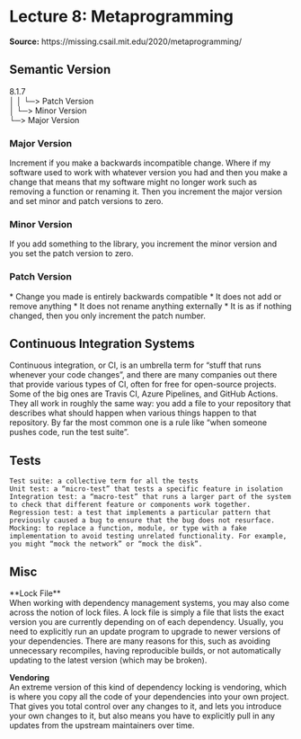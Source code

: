 <h1>Lecture 8: Metaprogramming</h1>
<strong>Source:</strong> https://missing.csail.mit.edu/2020/metaprogramming/ <br>

<h2>Semantic Version</h2>
8.1.7<br>
│ │ └─> Patch Version<br>
│ └─> Minor Version<br>
└─> Major Version<br>

<h3>Major Version</h3>
Increment if you make a backwards incompatible change. 
Where if my software used to work with whatever version you had and then you make a change that 
means that my software might no longer work such as removing a function or renaming it.
Then you increment the major version and set minor and patch versions to zero.

<h3>Minor Version</h3>
If you add something to the library, 
you increment the minor version and you set the patch version to zero.

<h3>Patch Version</h3>
* Change you made is entirely backwards compatible 
* It does not add or remove anything
* It does not rename anything externally
* It is as if nothing changed,
then you only increment the patch number.

<h2>Continuous Integration Systems</h2>
Continuous integration, or CI, is an umbrella term for “stuff that runs whenever your code changes”, and there are many companies 
out there that provide various types of CI, often for free for open-source projects. 
Some of the big ones are Travis CI, Azure Pipelines, and GitHub Actions. 
They all work in roughly the same way: you add a file to your repository that describes what should happen when various 
things happen to that repository. By far the most common one is a rule like “when someone pushes code, run the test suite”. 

<h2>Tests</h2>

    Test suite: a collective term for all the tests
    Unit test: a “micro-test” that tests a specific feature in isolation
    Integration test: a “macro-test” that runs a larger part of the system to check that different feature or components work together.
    Regression test: a test that implements a particular pattern that previously caused a bug to ensure that the bug does not resurface.
    Mocking: to replace a function, module, or type with a fake implementation to avoid testing unrelated functionality. For example, you might “mock the network” or “mock the disk”.


<h2>Misc</h2>
**Lock File**<br>
When working with dependency management systems, you may also come across the notion of lock files. 
A lock file is simply a file that lists the exact version you are currently depending on of each dependency. 
Usually, you need to explicitly run an update program to upgrade to newer versions of your dependencies. 
There are many reasons for this, such as avoiding unnecessary recompiles, having reproducible builds, or not automatically updating to the latest version (which may be broken). 

**Vendoring**<br>
An extreme version of this kind of dependency locking is vendoring, which is where you copy all the code of your dependencies into your own project. 
That gives you total control over any changes to it, and lets you introduce your own changes to it, 
but also means you have to explicitly pull in any updates from the upstream maintainers over time.

